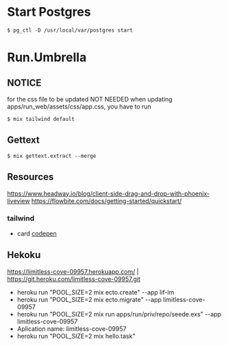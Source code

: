 # Start Postgres
```
$ pg_ctl -D /usr/local/var/postgres start
```
# Run.Umbrella

## NOTICE
for the css file to be updated NOT NEEDED
when updating apps/run_web/assets/css/app.css, you have to run 
 ``` 
 $ mix tailwind default 
```
## Gettext
```
$ mix gettext.extract --merge
```

## Resources
https://www.headway.io/blog/client-side-drag-and-drop-with-phoenix-liveview
https://flowbite.com/docs/getting-started/quickstart/


### tailwind
- card [codepen](https://codepen.io/handplant/pen/MWWaYNw?editors=1000)

## Hekoku
https://limitless-cove-09957.herokuapp.com/ | https://git.heroku.com/limitless-cove-09957.git

- heroku run "POOL_SIZE=2 mix ecto.create" --app lif-lm
- heroku run "POOL_SIZE=2 mix ecto.migrate" --app limitless-cove-09957
- heroku run "POOL_SIZE=2 mix run apps/run/priv/repo/seede.exs" --app limitless-cove-09957
- Aplication name: limitless-cove-09957
- heroku run "POOL_SIZE=2 mix hello.task"
